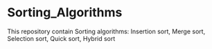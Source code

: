 # Sorting_Algorithms
This repository contain Sorting algorithms: Insertion sort, Merge sort, Selection sort, Quick sort, Hybrid sort
